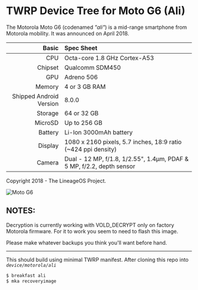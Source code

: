 TWRP Device Tree for Moto G6 (Ali)
===========================================

The Motorola Moto G6 (codenamed _"ali"_) is a mid-range smartphone from Motorola mobility.
It was announced on April 2018.

Basic   | Spec Sheet
-------:|:-------------------------
CPU     | Octa-core 1.8 GHz Cortex-A53
Chipset | Qualcomm SDM450
GPU     | Adreno 506
Memory  | 4 or 3 GB RAM
Shipped Android Version | 8.0.0
Storage | 64 or 32 GB
MicroSD | Up to 256 GB
Battery | Li-Ion 3000mAh battery
Display | 1080 x 2160 pixels, 5.7 inches, 18:9 ratio (~424 ppi density)
Camera  | Dual - 12 MP, f/1.8, 1/2.55", 1.4µm, PDAF & 5 MP, f/2.2, depth sensor

Copyright 2018 - The LineageOS Project.

![Moto G6](https://cdn2.gsmarena.com/vv/pics/motorola/motorola-moto-g6-2.jpg "Moto G6")


## NOTES: ##
Decryption is currently working with VOLD_DECRYPT only on factory Motorola firmware.  For it to work you seem to need to flash this image.

Please make whatever backups you think you'll want before hand.

--------------

This should build using minimal TWRP manifest. After cloning this repo into _`device/motorola/ali`_

```sh
$ breakfast ali
$ mka recoveryimage
```

